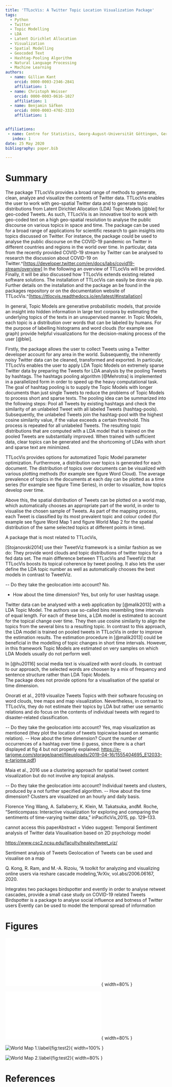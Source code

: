 ```yaml
---
title: 'TTLocVis: A Twitter Topic Location Visualization Package'
tags:
  - Python
  - Twitter
  - Topic Modelling
  - LDA
  - Latent Dirichlet Allocation
  - Visualization
  - Spatial Modelling
  - Geocoded Text
  - Hashtag-Pooling Algorithm
  - Natural Language Processing
  - Machine Learning
authors:
  - name: Gillian Kant
    orcid: 0000-0003-2346-2841
    affiliation: 1
  - name: Christoph Weisser
    orcid: 0000-0003-0616-1027
    affiliation: 1
  - name: Benjamin Säfken
    orcid: 0000-0003-4702-3333
    affiliation: 1


affiliations:
 - name: Centre for Statistics, Georg-August-Universität Göttingen, Germany
   index: 1
date: 25 May 2020
bibliography: paper.bib

---
```


# Summary

The package TTLocVis provides a broad range of methods to generate, clean, analyze and visualize the contents of Twitter
data. TTLocVis enables the user to work with geo-spatial Twitter data and to generate topic distributions from Latent 
Dirichlet Allocation (LDA) Topic Models [@blei] for geo-coded Tweets. As such, TTLocVis is an innovative 
tool to work with geo-coded text on a high geo-spatial resolution to analyse the public discourse on various topics in 
space and time. The package can be used for a broad range of applications for scientific research to gain insights into 
topics discussed on Twitter. For instance, the package could be used to analyse the public discourse on the COVID-19 
pandemic on Twitter in different countries and regions in the world over time. In particular, 
data from the recently provided COVID-19 stream by Twitter can be analysed to research the discussion about COVID-19 
on Twitter.^[https://developer.twitter.com/en/docs/labs/covid19-stream/overview] In the following an overview of TTLocVis 
will be provided. Finally, it will be also discussed how TTLocVis extends existing related software solutions. 
The installation of TTLocVis can easily be done via pip. Further details on the installation and the package an be 
found in the packages repository or on the documentation website of TTLocVis.^[https://ttlocvis.readthedocs.io/en/latest/#installation]

In general, Topic Models are generative probabilistic models, that provide an insight into hidden information 
in large text corpora by estimating the underlying topics of the texts in an unsupervised manner. In Topic Models, 
each topic is a distribution over words that can be labeled by humans. For the purpose of labelling histograms and 
word clouds (for example see graph) provide helpful visualizations for the decision-making process of the user [@blei].

Firstly, the package allows the user to collect Tweets using a Twitter developer account for any area in the world.
Subsequently, the inherently noisy Twitter data can be cleaned, transformed and exported. 
In particular, TTLocVis enables the user to apply LDA Topic Models on extremely sparse Twitter data by preparing 
the Tweets for LDA analysis by the pooling Tweets by hashtags. The hashtags pooling algorithm [@Mehrotra] is implemented 
in a parallelized form in order to speed up the heavy computational task. The goal of hashtag pooling is to supply the 
Topic Models with longer documents than just single Tweets to reduce the problems of Topic Models to process short and 
sparse texts. The pooling idea can be summarized into the following steps: Pool all Tweets by existing hashtags and 
check the similarity of an unlabeled Tweet with all labeled Tweets (hashtag-pools). Subsequently, the unlabeled Tweets
join the hashtag-pool with the highest cosine similarity value, if the value exceeds a certain threshold. This process is 
repeated for all unlabeled Tweets. The resulting topic distributions that are computed with a LDA model that is trained 
on the pooled Tweets are substantially improved. When trained with sufficient data, clear topics can be generated and 
the shortcoming of LDAs with short and sparse text are minimized. 

TTLocVis provides options for automatized Topic Model parameter optimization. Furthermore, a distribution over 
topics is generated for each document. The distribution of topics over documents can be visualized with various 
plotting methods (for example see figure Word Cloud). The average prevalence of topics in the documents at each day can 
be plotted as a time series (for example see figure Time Series), in order to visualize, how topics develop over time.
 
Above this, the spatial distribution of Tweets can be plotted on a world map, which automatically chooses an appropriate
part of the world, in order to visualise the chosen sample of Tweets. As part of the mapping process, each Tweet is 
classified by its most prevalent topic and colour coded (for example see figure Word Map 1 and figure World Map 2 for 
the spatial distribution of the same selected topics at different points in time).

A package that is most related to TTLocVis,  

[Stojanovski2014] use their TweetViz framework is a similar fashion as we do: 
They provide word clouds and topic distributions of twitter topics for a fed data set. 
The main difference between TTLocVis and TweetViz that TTLocVis boosts its topical coherence 
by tweet pooling. It also lets the user define the LDA topic number as well as automatically chooses
 the best models in contrast to TweetViz. 

-- Do they take the geolocation into account? No.
-  How about the time dimension? Yes, but only for user hashtag usage.




Twitter data can be analysed with a web application by [@malik2013] with a LDA Topic Model. The authors use
so-called bins resembling time intervals of equal length. For each of these bins,
a LDA model is estimated to account for the topical change over time. They then use cosine similarity to align the 
topics from the several bins to a resulting topic. In contrast to this approach, the LDA model is trained on pooled 
tweets in TTLocVis in order to improve the estimation results. The estimation procedure in [@malik2013] could 
be beneficial in the modelling of topic changes in short time intervals. However, in this framework Topic Models are 
estimated on very samples on which LDA Models usually do not perform well.  






In [@hu20116] social media text is visualized with word clouds. In contrast to our approach, 
the selected words are choosen by a mix of frequency and sentence structure rather than LDA Topic Models.  
The package does not provide options for a visualisation of the spatial or time dimension. 

 


Onorati et al., 2019 visualize Tweets Topics with their software focusing on word clouds, 
tree maps and map visualization. Nevertheless, in contrast to TTLocVis, they do not estimate 
their topics by LDA but rather use semantic relations and do focus on the contents of individual 
tweets with regard to disaster-related classification.


-- Do they take the geolocation into account? Yes, map visualization as mentioned (they plot the location of tweets 
topicwise based on semantic relation). 
-- How about the time dimension? Count the number of occurrences of a hashtag over time (i guess, since there is a 
chart displayed at fig 4 but not properly explained: 
https://e-tarjome.com/storage/panel/fileuploads/2019-04-16/1555404695_E12033-e-tarjome.pdf)

Maia et al., 2016 use a clustering approach for spatial tweet content visualization but do not 
involve any topical analysis. 

-- Do they take the geolocation into account? Individual tweets and clusters, produced by a not 
further specified algorithm.
-- How about the time dimension? Clusters are visualized on an hourly and daily basis.


Florence Ying Wang, A. Sallaberry, K. Klein, M. Takatsuka, andM. Roche, “Senticompass: 
Interactive visualization for exploring and comparing the sentiments of time-varying twitter data,” 
inPacificVis,2015, pp. 129–133. 

cannot access this paperAbstract + Video suggest: Temporal Sentiment analysis of Twitter data
Visualisation based on 2D psychology model 

https://www.csc2.ncsu.edu/faculty/healey/tweet_viz/

Sentiment analysis of Tweets
Geolocation of Tweets can be used and visualise on a map


Q. Kong, R. Ram, and M.-A. Rizoiu, “A toolkit for analyzing and visualizing online users via reshare cascade
 modeling,”ArXiv, vol.abs/2006.06167, 2020.

Integrates two packages birdspotter and evently in order to analyse retweet cascades, provide a small case study
on  COVID-19 related Tweets Birdspotter is a package to analyse social influence and botness of Twitter users
Evently can be used to model the temporal  spread of information 













 
# Figures


![Time Series.\label{fig:Time Series}](figures/time_series.pdf){ width=80% }

![Word Cloud.\label{fig:Word Cloud}](figures/word_cloud.pdf){ width=80% }

![World Map 1.\label{fig:test2}](figures/world_map1.png){ width=100% }

![World Map 2.\label{fig:test2}](figures/world_map2.png){ width=80% }

# References